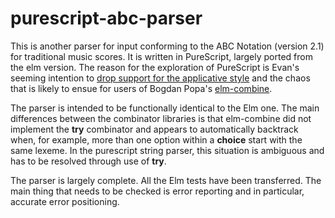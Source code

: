 purescript-abc-parser
=====================

This is another parser for input conforming to the ABC Notation (version 2.1) for traditional music scores. It is written in PureScript, largely ported from the elm version.  The reason for the exploration of PureScript is Evan's seeming intention to [drop support for the applicative style](https://groups.google.com/forum/#!topic/elm-dev/0AHSnDdkSkQ) and the chaos that is likely to ensue for users of Bogdan Popa's [elm-combine](https://github.com/Bogdanp/elm-combine).

The parser is intended to be functionally identical to the Elm one. The main differences between the combinator libraries is that elm-combine did not implement the __try__ combinator and appears to automatically backtrack when, for example, more than one option within a __choice__ start with the same lexeme.  In the purescript string parser, this situation is ambiguous and has to be resolved through use of __try__.

The parser is largely complete.  All the Elm tests have been transferred. The main thing that needs to be checked is error reporting and in particular, accurate error positioning. 

